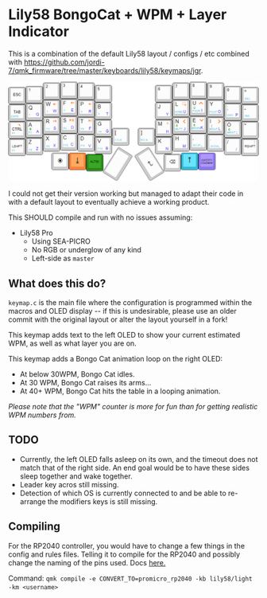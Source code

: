 # Lily58 BongoCat + WPM + Layer Indicator

This is a combination of the default Lily58 layout / configs / etc combined with https://github.com/jordi-7/qmk_firmware/tree/master/keyboards/lily58/keymaps/jgr.

<img title="Layout" alt="Layout" src="/res/layout.png">

I could not get their version working but managed to adapt their code in with a default layout to eventually achieve a working product.

This SHOULD compile and run with no issues assuming:

* Lily58 Pro
  * Using SEA-PICRO
  * No RGB or underglow of any kind
  * Left-side as `master`

## What does this do?

`keymap.c` is the main file where the configuration is programmed within the macros and OLED display -- if this is undesirable, please use an older commit with the original layout or alter the layout yourself in a fork!

This keymap adds text to the left OLED to show your current estimated WPM, as well as what layer you are on.

This keymap adds a Bongo Cat animation loop on the right OLED:

* At below 30WPM, Bongo Cat idles.
* At 30 WPM, Bongo Cat raises its arms...
* At 40+ WPM, Bongo Cat hits the table in a looping animation.

*Please note that the "WPM" counter is more for fun than for getting realistic WPM numbers from.*

## TODO

- Currently, the left OLED falls asleep on its own, and the timeout does not match that of the right side. An end goal would be to have these sides sleep together and wake together.
- Leader key acros still missing.
- Detection of which OS is currently connected to and be able to re-arrange the modifiers keys is still missing.

## Compiling

For the RP2040 controller, you would have to change a few things in the config and rules files. Telling it to compile for the RP2040 and possibly change the naming of the pins used. Docs [here.](https://docs.qmk.fm/#/feature_converters?id=converters)

Command: `qmk compile -e CONVERT_TO=promicro_rp2040 -kb lily58/light -km <username>`
